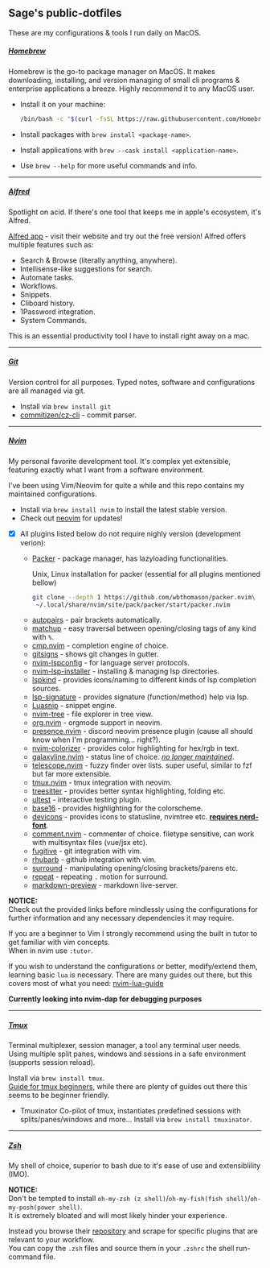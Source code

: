 ## Sage's public-dotfiles

These are my configurations & tools I run daily on MacOS.

##### <u>Homebrew</u>
  Homebrew is the go-to package manager on MacOS. It makes downloading, installing, and version managing of small cli programs & enterprise applications a breeze.
  Highly recommend it to any MacOS user.
  
  - Install it on your machine:

    ```bash
    /bin/bash -c "$(curl -fsSL https://raw.githubusercontent.com/Homebrew/install/HEAD/install.sh)"
    ```
  - Install packages with `brew install <package-name>`.
  - Install applications with `brew --cask install <application-name>`.
  - Use `brew --help` for more useful commands and info.

---
##### <u>Alfred</u>
  Spotlight on acid. If there's one tool that keeps me in apple's ecosystem, it's Alfred.

  [Alfred app](https://www.alfredapp.com/) - visit their website and try out the free version!
  Alfred offers multiple features such as: 
  - Search & Browse (literally anything, anywhere).
  - Intellisense-like suggestions for search.
  - Automate tasks.
  - Workflows.
  - Snippets.
  - Cliboard history.
  - 1Password integration.
  - System Commands.

  This is an essential productivity tool I have to install right away on a mac.


---
##### <u>Git</u>
 Version control for all purposes. Typed notes, software and configurations are all managed via git.
  - Install via `brew install git`
  - [commitizen/cz-cli](https://github.com/commitizen/cz-cli) - commit parser.

---
##### <u>Nvim</u>
  My personal favorite development tool. It's complex yet extensible, featuring exactly what I want from a software environment.
  
  I've been using Vim/Neovim for quite a while and this repo contains my maintained configurations.<br>
  - Install via `brew install nvim` to install the latest stable version.
  - Check out [neovim](https://github.com/neovim/neovim) for updates!
  * [x] All plugins listed below do not require nighly version (development verion):
    - [Packer](https://github.com/wbthomason/packer.nvim) - package manager, has lazyloading functionalities. 

        Unix, Linux installation for packer (essential for all plugins mentioned bellow)

        ```bash
        git clone --depth 1 https://github.com/wbthomason/packer.nvim\
         ~/.local/share/nvim/site/pack/packer/start/packer.nvim
        ```
    * [autopairs](https://github.com/windwp/nvim-autopairs) - pair brackets automatically.<br>
    * [matchup](https://github.com/andymass/vim-matchup) - easy traversal between opening/closing tags of any kind with `%`.<br>
    * [cmp.nvim](https://github.com/hrsh7th/nvim-cmp) - completion engine of choice.<br>
    * [gitsigns](https://github.com/lewis6991/gitsigns.nvim) - shows git changes in gutter.<br>
    * [nvim-lspconfig](https://github.com/neovim/nvim-lspconfig) - for language server protocols.<br>
    * [nvim-lsp-installer](https://github.com/williamboman/nvim-lsp-installer) - installing & managing lsp directories.<br>
    * [lspkind](https://github.com/onsails/lspkind-nvim) - provides icons/naming to different kinds of lsp completion sources.<br>
    * [lsp-signature](https://github.com/ray-x/lsp_signature.nvim) - provides signature (function/method) help via lsp.<br>
    * [Luasnip](https://github.com/L3MON4D3/LuaSnip) - snippet engine.<br>
    * [nvim-tree](https://github.com/kyazdani42/nvim-tree.lua) - file explorer in tree view.<br>
    * [org.nvim](https://github.com/nvim-orgmode/orgmode) - orgmode support in neovim.<br>
    * [presence.nvim](https://github.com/andweeb/presence.nvim) - discord neovim presence plugin (cause all should know when I'm programming... right?).<br>
    * [nvim-colorizer](https://github.com/norcalli/nvim-colorizer.lua) - provides color highlighting for hex/rgb in text.<br>
    * [galaxyline.nvim](https://github.com/glepnir/galaxyline.nvim) - status line of choice. <u>*no longer maintained*</u>.<br>
    * [telescope.nvim](https://github.com/nvim-telescope) - fuzzy finder over lists. super useful, similar to fzf but far more extensible.<br>
    * [tmux.nvim](https://github.com/aserowy/tmux.nvim) - tmux integration with neovim.<br>
    * [treesitter](https://github.com/nvim-treesitter/nvim-treesitter) - provides better syntax highlighting, folding etc.<br>
    * [ultest](https://github.com/rcarriga/vim-ultest) - interactive testing plugin.<br>
    * [base16](https://github.com/NvChad/nvim-base16.lua) - provides highlighting for the colorscheme.<br>
    * [devicons](https://github.com/kyazdani42/nvim-web-devicons) - provides icons to statusline, nvimtree etc. <u>**requires nerd-font**</u>.<br>
    * [comment.nvim](https://github.com/numToStr/Comment.nvim) - commenter of choice. filetype sensitive, can work with multisyntax files (vue/jsx etc).<br>
    * [fugitive](https://github.com/tpope/vim-fugitive) - git integration with vim.
    * [rhubarb](https://github.com/tpope/vim-rhubarb) - github integration with vim.
    * [surround](https://github.com/tpope/vim-surround) - manipulating opening/closing brackets/parens etc.
    * [repeat](https://github.com/tpope/vim-repeat) - repeating `.` motion for surround.
    * [markdown-preview](https://github.com/iamcco/markdown-preview.nvim) - markdown live-server.<br>


  **NOTICE:**<br>
  Check out the provided links before mindlessly using the configurations for further information and any necessary dependencies it may require.
  
  If you are a beginner to Vim I strongly recommend using the built in tutor to get familiar with vim concepts.<br>
  When in nvim use `:tutor`.

  If you wish to understand the configurations or better, modify/extend them, learning basic `lua` is necessary.
  There are many guides out there, but this covers most of what you need: [nvim-lua-guide](https://github.com/nanotee/nvim-lua-guide)

  **Currently looking into nvim-dap for debugging purposes**

---
##### <u>Tmux</u>
  Terminal multiplexer, session manager, a tool any  terminal user needs. Using multiple split panes, windows and sessions in a safe environment (supports session reload).

  Install via `brew install tmux`.<br>
  [Guide for tmux beginners](https://pragmaticpineapple.com/gentle-guide-to-get-started-with-tmux/), while there are plenty of guides out there this seems to be beginner friendly.

  - Tmuxinator
   Co-pilot of tmux, instantiates predefined sessions with splits/panes/windows and more...
   Install via `brew install tmuxinator`.<br>

---
##### <u>Zsh</u>
  My shell of choice, superior to bash due to it's ease of use and extensiblility (IMO).

  **NOTICE:**<br>
  Don't be tempted to install `oh-my-zsh (z shell)`/`oh-my-fish(fish shell)`/`oh-my-posh(power shell)`.<br>
  It is extremely bloated and will most likely hinder your experience.<br>

  Instead you browse their [repository](https://github.com/ohmyzsh/ohmyzsh/wiki/Plugins) and scrape for specific plugins that are relevant to your workflow.<br>
  You can copy the `.zsh` files and source them in your `.zshrc` the shell run-command file.
